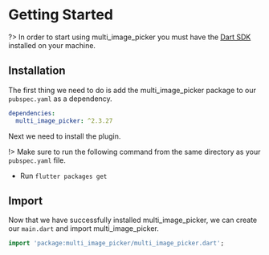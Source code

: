 # Getting Started

?> In order to start using multi_image_picker you must have the [Dart SDK](https://www.dartlang.org/install) installed on your machine.

## Installation

The first thing we need to do is add the multi_image_picker package to our `pubspec.yaml` as a dependency.

```yaml
dependencies:
  multi_image_picker: ^2.3.27
```

Next we need to install the plugin.

!> Make sure to run the following command from the same directory as your `pubspec.yaml` file.

- Run `flutter packages get`

## Import

Now that we have successfully installed multi_image_picker, we can create our `main.dart` and import multi_image_picker.

```dart
import 'package:multi_image_picker/multi_image_picker.dart';
```
